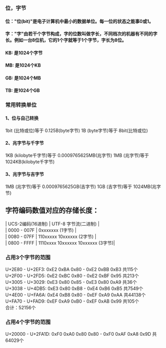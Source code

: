 ### 位，字节  
#### 位："位(bit)"是电子计算机中最小的数据单位。每一位的状态之能事0或1。  
#### 字："字"由若干个字节构成，字的位数叫做字长，不同档次的机器有不同的字长。例如一台8位机，它的1个字就等于1个字节，字长为8位。
#### KB: 是1024个字节
#### MB: 是1024个KB
#### GB: 是1024个MB
#### TB: 是1024个GB

### 常用转换单位
#### 1、位与自己转换
1bit (比特或位)等于 0.125B(byte字节)
1B (byte字节)等于 8bit(比特或位)
#### 2、兆字节与千字节
1KB (kilobyte千字节)等于 0.0009765625MB(兆字节)
1MB (兆字节)等于 1024KB(kilobyte千字节)
#### 3、兆字节与吉字节
1MB (兆字节)等于 0.0009765625GB(吉字节)
1GB (吉字节)等于 1024MB(兆字节)

## 字符编码数值对应的存储长度：
| UCS-2编码(16进制) |  UTF-8 字节流(二进制)               |  
|   0000 - 007F    |  0xxxxxxx (1字节)                  |  
|   0080 - 07FF    |  110xxxxx 10xxxxxx (2字节)         |  
|   0800 - FFFF    |  1110xxxx 10xxxxxx 10xxxxxx (3字节)|  

### 占用3个字节的范围
U+2E80 - U+2EF3: 0xE2 0xBA 0x80 - 0xE2 0xBB 0xB3 共115个  
U+2F00 - U+2FD5: 0xE2 0xBC 0x80 - 0xE2 0xBF 0x95 共213个  
U+3005 - U+3029: 0xE3 0x80 0x85 - 0xE3 0x80 0xA9 共36个  
U+3038 - U+4DB5: 0xE3 0x80 0xB8 - 0xE4 0xB6 0xB5 共7549个  
U+4E00 - U+FA6A: 0xE4 0xB8 0x80 - 0xEF 0xA9 0xAA 共44138个  
U+FA70 - U+FAD9: 0xEF 0xA9 0xB0 - 0xEF 0xAB 0x99 共105个  
合计：52156个
### 占用4个字节的范围
U+20000 - U+2FA1D: 0xF0 0xA0 0x80 0x80 - 0xF0 0xAF 0xA8 0x9D 共64029个

